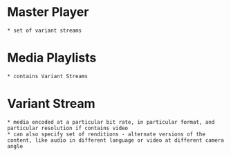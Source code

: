 # Master Player
    * set of variant streams

# Media Playlists
    * contains Variant Streams

# Variant Stream
    * media encoded at a particular bit rate, in particular format, and particular resolution if contains video
    * can also specify set of renditions - alternate versions of the content, like audio in different language or video at different camera angle